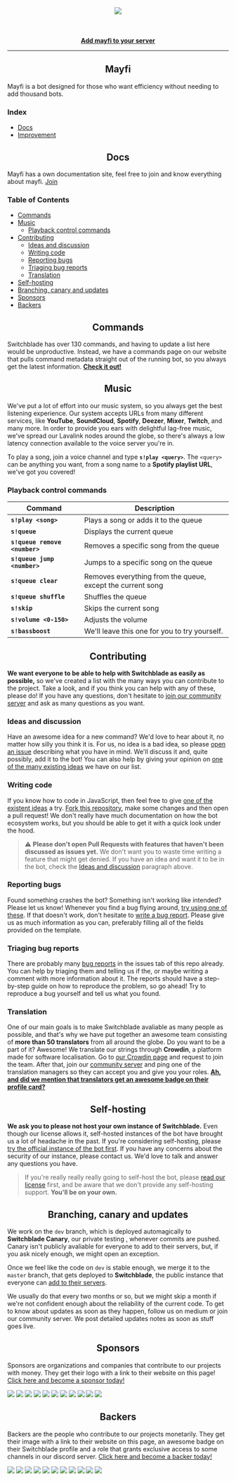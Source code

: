 <div align="center">
  <img src="https://cdn.discordapp.com/avatars/673960641261994014/aed469a0d5ca3c7034e6e707be5e5527.png?size=2048"><br><br>
  <br>
  <br>
  <strong><a href="https://invite.switchblade.xyz/">Add mayfi to your server</a></strong>
</div>

---

<h2 align="center">Mayfi</h2>

Mayfi is a bot designed for those who want efficiency without needing to add thousand bots. 

<h3>Index</h3>

- [Docs](#docs)
- [Improvement](#improvement)

<h2 align="center">Docs</h2>

Mayfi has a own documentation site, feel free to join and know everything about mayfi. [Join](https://mayfi.gitbook.io/docs/)

<h3>Table of Contents</h3>

- [Commands](#commands)
- [Music](#music)
  - [Playback control commands](#playback-control-commands)
- [Contributing](#contributing)
  - [Ideas and discussion](#ideas-and-discussion)
  - [Writing code](#writing-code)
  - [Reporting bugs](#reporting-bugs)
  - [Triaging bug reports](#triaging-bug-reports)
  - [Translation](#translation)
- [Self-hosting](#self-hosting)
- [Branching, canary and updates](#branching-canary-and-updates)
- [Sponsors](#sponsors)
- [Backers](#backers)

<h2 align="center">Commands</h2>

Switchblade has over 130 commands, and having to update a list here would be unproductive. Instead, we have a commands page on our website that pulls command metadata straight out of the running bot, so you always get the latest information. **[Check it out!](https://switchblade.xyz/commands)**

<h2 align="center">Music</h2>

We've put a lot of effort into our music system, so you always get the best listening experience. Our system accepts URLs from many different services, like **YouTube**, **SoundCloud**, **Spotify**, **Deezer**, **Mixer**, **Twitch**, and many more. In order to provide you ears with delightful lag-free music, we've spread our Lavalink nodes around the globe, so there's always a low latency connection available to the voice server you're in.

To play a song, join a voice channel and type **`s!play <query>`**. The `<query>` can be anything you want, from a song name to a **Spotify playlist URL**, we've got you covered!

### Playback control commands

Command|Description
-|-
**`s!play <song>`**|Plays a song or adds it to the queue
**`s!queue`**|Displays the current queue
**`s!queue remove <number>`**| Removes a specific song from the queue
**`s!queue jump <number>`**| Jumps to a specific song on the queue
**`s!queue clear`**| Removes everything from the queue, except the current song
**`s!queue shuffle`**| Shuffles the queue
**`s!skip`**| Skips the current song
**`s!volume <0-150>`**| Adjusts the volume
**`s!bassboost`**| We'll leave this one for you to try yourself.

<h2 align="center">Contributing</h2>

**We want everyone to be able to help with Switchblade as easily as possible,** so we've created a list with the many ways you can contribute to the project. Take a look, and if you think you can help with any of these, please do! If you have any questions, don't hesitate to [join our community server](http://support.switchblade.xyz) and ask as many questions as you want.

### Ideas and discussion

Have an awesome idea for a new command? We'd love to hear about it, no matter how silly you think it is. For us, no idea is a bad idea, so please [open an issue](https://github.com/SwitchbladeBot/switchblade/issues/new) describing what you have in mind. We'll discuss it and, quite possibly, add it to the bot! You can also help by giving your opinion on [one of the many existing ideas](https://github.com/SwitchbladeBot/switchblade/issues?utf8=%E2%9C%93&q=is%3Aissue+is%3Aopen+label%3A%22type%3A+idea%22+) we have on our list.

### Writing code

If you know how to code in JavaScript, then feel free to give [one of the existent ideas](https://github.com/SwitchbladeBot/switchblade/issues?utf8=%E2%9C%93&q=is%3Aissue+is%3Aopen+label%3A%22type%3A+idea%22+) a try. [Fork this repository](https://github.com/SwitchbladeBot/switchblade/fork), make some changes and then open a pull request! We don't really have much documentation on how the bot ecosystem works, but you should be able to get it with a quick look under the hood.

> ⚠ **Please don't open Pull Requests with features that haven't been discussed as issues yet.** We don't want you to waste time writing a feature that might get denied. If you have an idea and want it to be in the bot, check the [Ideas and discussion](#ideas-and-discussion) paragraph above.

### Reporting bugs

Found something crashes the bot? Something isn't working like intended? Please let us know! Whenever you find a bug flying around, [try using one of these](https://gist.githubusercontent.com/pedrofracassi/fa560c3932eb4438e6033203cc8058bc/raw/37440ba7d730a9c539865f72ebc9992eb32d6b7e/bug.jpg). If that doesn't work, don't hesitate to [write a bug report](https://github.com/SwitchbladeBot/switchblade/issues/new?template=Bug_report.md). Please give us as much information as you can, preferably filling all of the fields provided on the template.

### Triaging bug reports

There are probably many [bug reports](https://github.com/SwitchbladeBot/switchblade/issues?utf8=%E2%9C%93&q=is%3Aissue+is%3Aopen+label%3A%22type%3A+bug%22+) in the issues tab of this repo already. You can help by triaging them and telling us if the, or maybe writing a comment with more information about it. The reports should have a step-by-step guide on how to reproduce the problem, so go ahead! Try to reproduce a bug yourself and tell us what you found.

### Translation

One of our main goals is to make Switchblade avaliable as many people as possible, and that's why we have put together an awesome team consisting of **more than 50 translators** from all around the globe. Do you want to be a part of it? Awesome! We translate our strings through **Crowdin**, a platform made for software localisation. Go to [our Crowdin page](http://translate.switchblade.xyz) and request to join the team. After that, join our [community server](http://support.switchblade.xyz) and ping one of the translation managers so they can accept you and give you your roles. [**Ah, and did we mention that translators get an awesome badge on their profile card?**](https://cdn.discordapp.com/attachments/445203869115351041/587286168308154369/profile.jpg)

<h2 align="center">Self-hosting</h2>

**We ask you to please not host your own instance of Switchblade.** Even though our license allows it, self-hosted instances of the bot have brought us a lot of headache in the past. If you're considering self-hosting, please [try the official instance of the bot first](http://invite.switchblade.xyz/). If you have any concerns about the security of our instance, please contact us. We'd love to talk and answer any questions you have.

> If you're really really really going to self-host the bot, please [read our license](https://github.com/SwitchbladeBot/switchblade/blob/dev/LICENSE) first, and be aware that we don't provide any self-hosting support. **You'll be on your own.**

<h2 align="center">Branching, canary and updates</h2>

We work on the `dev` branch, which is deployed automagically to **Switchblade Canary**, our private testing , whenever commits are pushed. Canary isn't publicly avaliable for everyone to add to their servers, but, if you ask nicely enough, we might open an exception.

Once we feel like the code on `dev` is stable enough, we merge it to the `master` branch, that gets deployed to **Switchblade**, the public instance that everyone can [add to their servers](https://invite.switchblade.xyz/).

We usually do that every two months or so, but we might skip a month if we're not confident enough about the reliability of the current code. To get to know about updates as soon as they happen, follow us on medium or join our community server. We post detailed updates notes as soon as stuff goes live.

<h2 align="center">Sponsors</h2>

Sponsors are organizations and companies that contribute to our projects with money. They get their logo with a link to their website on this page! [Click here and become a sponsor today!]([sponsors-url])

<a href="https://opencollective.com/switchblade/sponsor/0/website?requireActive=false" target="_blank"><img src="https://opencollective.com/switchblade/sponsor/0/avatar.svg?requireActive=false"></a>
<a href="https://opencollective.com/switchblade/sponsor/1/website?requireActive=false" target="_blank"><img src="https://opencollective.com/switchblade/sponsor/1/avatar.svg?requireActive=false"></a>
<a href="https://opencollective.com/switchblade/sponsor/2/website?requireActive=false" target="_blank"><img src="https://opencollective.com/switchblade/sponsor/2/avatar.svg?requireActive=false"></a>
<a href="https://opencollective.com/switchblade/sponsor/3/website?requireActive=false" target="_blank"><img src="https://opencollective.com/switchblade/sponsor/3/avatar.svg?requireActive=false"></a>
<a href="https://opencollective.com/switchblade/sponsor/4/website?requireActive=false" target="_blank"><img src="https://opencollective.com/switchblade/sponsor/4/avatar.svg?requireActive=false"></a>
<a href="https://opencollective.com/switchblade/sponsor/5/website?requireActive=false" target="_blank"><img src="https://opencollective.com/switchblade/sponsor/5/avatar.svg?requireActive=false"></a>
<a href="https://opencollective.com/switchblade/sponsor/6/website?requireActive=false" target="_blank"><img src="https://opencollective.com/switchblade/sponsor/6/avatar.svg?requireActive=false"></a>
<a href="https://opencollective.com/switchblade/sponsor/7/website?requireActive=false" target="_blank"><img src="https://opencollective.com/switchblade/sponsor/7/avatar.svg?requireActive=false"></a>
<a href="https://opencollective.com/switchblade/sponsor/8/website?requireActive=false" target="_blank"><img src="https://opencollective.com/switchblade/sponsor/8/avatar.svg?requireActive=false"></a>
<a href="https://opencollective.com/switchblade/sponsor/9/website?requireActive=false" target="_blank"><img src="https://opencollective.com/switchblade/sponsor/9/avatar.svg?requireActive=false"></a>
<a href="https://opencollective.com/switchblade/sponsor/10/website?requireActive=false" target="_blank"><img src="https://opencollective.com/switchblade/sponsor/10/avatar.svg?requireActive=false"></a>

<h2 align="center">Backers</h2>

Backers are the people who contribute to our projects monetarily. They get their image with a link to their website on this page, an awesome badge on their Switchblade profile and a role that grants exclusive access to some channels in our discord server. [Click here and become a backer today!]([backers-url])

<a href="https://opencollective.com/switchblade/backer/0/website?requireActive=false" target="_blank"><img src="https://opencollective.com/switchblade/backer/0/avatar.svg?requireActive=false"></a>
<a href="https://opencollective.com/switchblade/backer/1/website?requireActive=false" target="_blank"><img src="https://opencollective.com/switchblade/backer/1/avatar.svg?requireActive=false"></a>
<a href="https://opencollective.com/switchblade/backer/2/website?requireActive=false" target="_blank"><img src="https://opencollective.com/switchblade/backer/2/avatar.svg?requireActive=false"></a>
<a href="https://opencollective.com/switchblade/backer/3/website?requireActive=false" target="_blank"><img src="https://opencollective.com/switchblade/backer/3/avatar.svg?requireActive=false"></a>
<a href="https://opencollective.com/switchblade/backer/4/website?requireActive=false" target="_blank"><img src="https://opencollective.com/switchblade/backer/4/avatar.svg?requireActive=false"></a>
<a href="https://opencollective.com/switchblade/backer/5/website?requireActive=false" target="_blank"><img src="https://opencollective.com/switchblade/backer/5/avatar.svg?requireActive=false&a=1"></a>
<a href="https://opencollective.com/switchblade/backer/6/website?requireActive=false" target="_blank"><img src="https://opencollective.com/switchblade/backer/6/avatar.svg?requireActive=false"></a>
<a href="https://opencollective.com/switchblade/backer/7/website?requireActive=false" target="_blank"><img src="https://opencollective.com/switchblade/backer/7/avatar.svg?requireActive=false"></a>
<a href="https://opencollective.com/switchblade/backer/8/website?requireActive=false" target="_blank"><img src="https://opencollective.com/switchblade/backer/8/avatar.svg?requireActive=false"></a>
<a href="https://opencollective.com/switchblade/backer/9/website?requireActive=false" target="_blank"><img src="https://opencollective.com/switchblade/backer/9/avatar.svg?requireActive=false"></a>
<a href="https://opencollective.com/switchblade/backer/10/website?requireActive=false" target="_blank"><img src="https://opencollective.com/switchblade/backer/10/avatar.svg?requireActive=false"></a>

[support-invite]: https://support.switchblade.xyz
[support-badge]: https://img.shields.io/discord/445203868624748555?label=chat%20on%20Discord&logo=discord&logoColor=white

[crowdin-url]: https://translate.switchblade.xyz
[crowdin-badge]: https://d322cqt584bo4o.cloudfront.net/switchblade/localized.svg

[jetbrains-url]: https://www.jetbrains.com/?from=switchblade/
[jetbrains-badge]: https://img.shields.io/badge/Powered%20by%20JetBrains-gray.svg?logo=webstorm

[codeclimate-url]: https://codeclimate.com/github/SwitchbladeBot/switchblade/maintainability
[codeclimate-badge]: https://img.shields.io/codeclimate/maintainability/SwitchbladeBot/switchblade.svg

[circleci-url]: https://circleci.com/gh/SwitchbladeBot/switchblade
[circleci-badge]: https://img.shields.io/circleci/project/github/SwitchbladeBot/switchblade/dev.svg?logo=circleci

[backers-url]: https://opencollective.com/switchblade#backer
[backers-badge]: https://opencollective.com/switchblade/tiers/backer/badge.svg?label=backers&color=brightgreen

[sponsors-url]: https://opencollective.com/switchblade#sponsor
[sponsors-badge]: https://opencollective.com/switchblade/tiers/sponsor/badge.svg?label=sponsors&color=brightgreen

[servers-badge]: https://img.shields.io/badge/dynamic/json.svg?label=servers&colorB=7289DA&url=https://prod.switchblade.xyz/api/statistics&query=serverCount

[commands-badge]: https://img.shields.io/badge/dynamic/json.svg?label=commands&colorB=7289DA&url=https://prod.switchblade.xyz/api/statistics&query=commandCount

[languages-badge]: https://img.shields.io/badge/dynamic/json.svg?label=languages&colorB=7289DA&url=https://prod.switchblade.xyz/api/statistics&query=languageCount

<!-- Widgets -->
[discordbots-widget]: https://discordbots.org/api/widget/445277324175474689.svg
[botsfordiscord-widget]: https://botsfordiscord.com/api/bot/445277324175474689/widget
[discordbotlist-widget]: https://discordbotlist.com/bots/445277324175474689/widget
